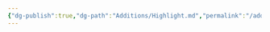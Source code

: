 ```yaml
---
{"dg-publish":true,"dg-path":"Additions/Highlight.md","permalink":"/additions/highlight/","noteIcon":""}
---
```


